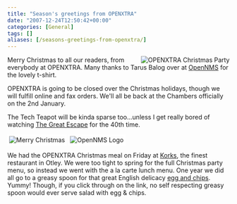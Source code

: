 ```yaml
---
title: "Season's greetings from OPENXTRA"
date: "2007-12-24T12:50:42+00:00"
categories: [General]
tags: []
aliases: [/seasons-greetings-from-openxtra/]
---
```


<img style="border-left: solid 4px white;" src="/images/uploads/2007/12/office-christmas-party-2007_tn.png" alt="OPENXTRA Christmas Party" align="right" />

Merry Christmas to all our readers, from everybody at OPENXTRA. Many thanks to Tarus Balog over at [OpenNMS](https://www.opennms.org/) for the lovely t-shirt.

OPENXTRA is going to be closed over the Christmas holidays, though we will fulfill online and fax orders. We'll all be back at the Chambers officially on the 2nd January.

The Tech Teapot will be kinda sparse too...unless I get really bored of watching [The Great Escape](http://www.imdb.com/title/tt0057115/) for the 40th time.

<img style="border: solid 4px white;" src="/images/uploads/2007/12/itschristmas_tn.png" alt="Merry Christmas" align="center" />

<img style="border: solid 4px white;" src="/images/uploads/2007/12/opennms_tn.png" alt="OpenNMS Logo" align="center" />

We had the OPENXTRA Christmas meal on Friday at [Korks](http://www.korks.co.uk/), the finest restaurant in Otley. We were too tight to spring for the full Christmas party menu, so instead we went with the a la carte lunch menu. One year we did all go to a greasy spoon for that great English delicacy [egg and chips](/images/uploads/2007/12/eggchips.jpg). Yummy! Though, if you click through on the link, no self respecting greasy spoon would ever serve salad with egg &amp; chips.
